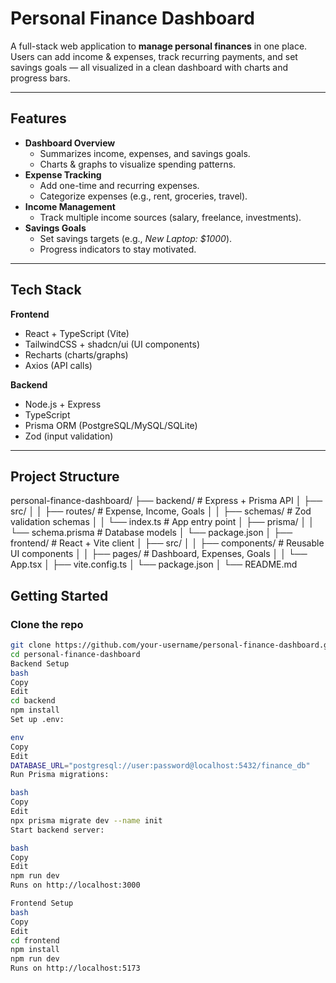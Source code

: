 # Personal Finance Dashboard

A full-stack web application to **manage personal finances** in one place.  
Users can add income & expenses, track recurring payments, and set savings goals — all visualized in a clean dashboard with charts and progress bars.  

---

## Features

- **Dashboard Overview**
  - Summarizes income, expenses, and savings goals.
  - Charts & graphs to visualize spending patterns.
- **Expense Tracking**
  - Add one-time and recurring expenses.
  - Categorize expenses (e.g., rent, groceries, travel).
- **Income Management**
  - Track multiple income sources (salary, freelance, investments).
- **Savings Goals**
  - Set savings targets (e.g., *New Laptop: $1000*).
  - Progress indicators to stay motivated.

---

##  Tech Stack

**Frontend**
- React + TypeScript (Vite)
- TailwindCSS + shadcn/ui (UI components)
- Recharts (charts/graphs)
- Axios (API calls)

**Backend**
- Node.js + Express
- TypeScript
- Prisma ORM (PostgreSQL/MySQL/SQLite)
- Zod (input validation)

---

## Project Structure
personal-finance-dashboard/
├── backend/ # Express + Prisma API
│ ├── src/
│ │ ├── routes/ # Expense, Income, Goals
│ │ ├── schemas/ # Zod validation schemas
│ │ └── index.ts # App entry point
│ ├── prisma/
│ │ └── schema.prisma # Database models
│ └── package.json
│
├── frontend/ # React + Vite client
│ ├── src/
│ │ ├── components/ # Reusable UI components
│ │ ├── pages/ # Dashboard, Expenses, Goals
│ │ └── App.tsx
│ ├── vite.config.ts
│ └── package.json
│
└── README.md

## Getting Started

### Clone the repo
```bash
git clone https://github.com/your-username/personal-finance-dashboard.git
cd personal-finance-dashboard
Backend Setup
bash
Copy
Edit
cd backend
npm install
Set up .env:

env
Copy
Edit
DATABASE_URL="postgresql://user:password@localhost:5432/finance_db"
Run Prisma migrations:

bash
Copy
Edit
npx prisma migrate dev --name init
Start backend server:

bash
Copy
Edit
npm run dev
Runs on http://localhost:3000

Frontend Setup
bash
Copy
Edit
cd frontend
npm install
npm run dev
Runs on http://localhost:5173


